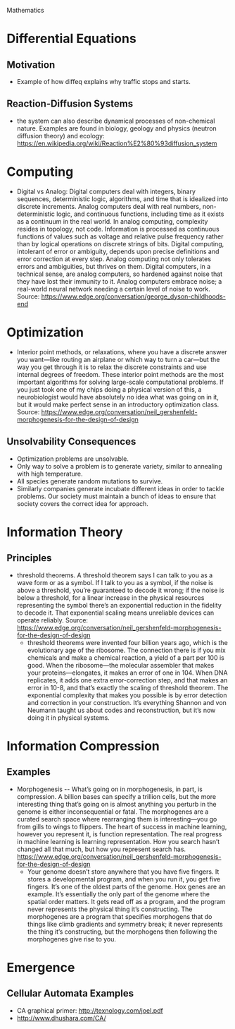 Mathematics

# Differential Equations

## Motivation

*   Example of how diffeq explains why traffic stops and starts.

## Reaction-Diffusion Systems

*    the system can also describe dynamical processes of non-chemical nature. Examples are found in biology, geology and physics (neutron diffusion theory) and ecology: https://en.wikipedia.org/wiki/Reaction%E2%80%93diffusion_system

# Computing

*   Digital vs Analog: Digital computers deal with integers, binary sequences, deterministic logic, algorithms, and time that is idealized into discrete increments. Analog computers deal with real numbers, non-deterministic logic, and continuous functions, including time as it exists as a continuum in the real world. In analog computing, complexity resides in topology, not code. Information is processed as continuous functions of values such as voltage and relative pulse frequency rather than by logical operations on discrete strings of bits. Digital computing, intolerant of error or ambiguity, depends upon precise definitions and error correction at every step. Analog computing not only tolerates errors and ambiguities, but thrives on them. Digital computers, in a technical sense, are analog computers, so hardened against noise that they have lost their immunity to it. Analog computers embrace noise; a real-world neural network needing a certain level of noise to work. Source: https://www.edge.org/conversation/george_dyson-childhoods-end

# Optimization

*   Interior point methods, or relaxations, where you have a discrete answer you want—like routing an airplane or which way to turn a car—but the way you get through it is to relax the discrete constraints and use internal degrees of freedom. These interior point methods are the most important algorithms for solving large-scale computational problems. If you just took one of my chips doing a physical version of this, a neurobiologist would have absolutely no idea what was going on in it, but it would make perfect sense in an introductory optimization class. Source: https://www.edge.org/conversation/neil_gershenfeld-morphogenesis-for-the-design-of-design

## Unsolvability Consequences

*   Optimization problems are unsolvable.
*   Only way to solve a problem is to generate variety, similar to annealing with high temperature.
*   All species generate random mutations to survive.
*   Similarly companies generate incubate different ideas in order to tackle problems. Our society must maintain a bunch of ideas to ensure that society covers the correct idea for approach.

# Information Theory

## Principles

*   threshold theorems. A threshold theorem says I can talk to you as a wave form or as a symbol. If I talk to you as a symbol, if the noise is above a threshold, you’re guaranteed to decode it wrong; if the noise is below a threshold, for a linear increase in the physical resources representing the symbol there’s an exponential reduction in the fidelity to decode it. That exponential scaling means unreliable devices can operate reliably. Source: https://www.edge.org/conversation/neil_gershenfeld-morphogenesis-for-the-design-of-design
    *   threshold theorems were invented four billion years ago, which is the evolutionary age of the ribosome. The connection there is if you mix chemicals and make a chemical reaction, a yield of a part per 100 is good. When the ribosome—the molecular assembler that makes your proteins—elongates, it makes an error of one in 104. When DNA replicates, it adds one extra error-correction step, and that makes an error in 10-8, and that’s exactly the scaling of threshold theorem. The exponential complexity that makes you possible is by error detection and correction in your construction. It’s everything Shannon and von Neumann taught us about codes and reconstruction, but it’s now doing it in physical systems.

# Information Compression

## Examples

*   Morphogenesis -- What’s going on in morphogenesis, in part, is compression. A billion bases can specify a trillion cells, but the more interesting thing that’s going on is almost anything you perturb in the genome is either inconsequential or fatal. The morphogenes are a curated search space where rearranging them is interesting—you go from gills to wings to flippers. The heart of success in machine learning, however you represent it, is function representation. The real progress in machine learning is learning representation. How you search hasn’t changed all that much, but how you represent search has. https://www.edge.org/conversation/neil_gershenfeld-morphogenesis-for-the-design-of-design
    *   Your genome doesn’t store anywhere that you have five fingers. It stores a developmental program, and when you run it, you get five fingers. It’s one of the oldest parts of the genome. Hox genes are an example. It’s essentially the only part of the genome where the spatial order matters. It gets read off as a program, and the program never represents the physical thing it’s constructing. The morphogenes are a program that specifies morphogens that do things like climb gradients and symmetry break; it never represents the thing it’s constructing, but the morphogens then following the morphogenes give rise to you.

# Emergence

## Cellular Automata Examples

*   CA graphical primer: http://texnology.com/joel.pdf 
*   http://www.dhushara.com/CA/ 